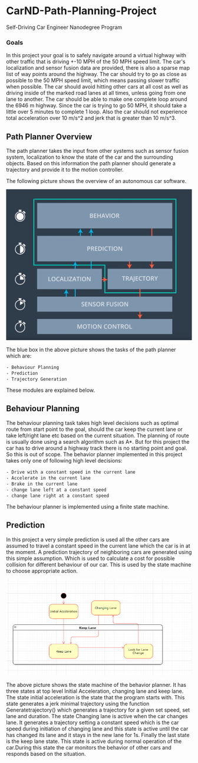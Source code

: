 # CarND-Path-Planning-Project
Self-Driving Car Engineer Nanodegree Program  


### Goals
In this project your goal is to safely navigate around a virtual highway with other traffic that is driving +-10 MPH of the 50 MPH speed limit. The car's localization and sensor fusion data are provided, there is also a sparse map list of way points around the highway. The car should try to go as close as possible to the 50 MPH speed limit, which means passing slower traffic when possible. The car should avoid hitting other cars at all cost as well as driving inside of the marked road lanes at all times, unless going from one lane to another. The car should be able to make one complete loop around the 6946 m highway. Since the car is trying to go 50 MPH, it should take a little over 5 minutes to complete 1 loop. Also the car should not experience total acceleration over 10 m/s^2 and jerk that is greater than 10 m/s^3.

## Path Planner Overview

The path planner takes the input from other systems such as sensor fusion system, localization to know the state of the car and the surrounding objects. Based on this information the path planner should generate a trajectory and provide it to the motion controller.

The following picture shows the overview of an autonomous car software.

![image](Pictures/PathPlanningArchitecture.png)

The blue box in the above picture shows the tasks of the path planner which are:

	- Behaviour Planning
	- Prediction
	- Trajectory Generation

These modules are explained below. 

## Behaviour Planning

The behaviour planning task takes high level decisions such as optimal route from start point to the goal, should the car keep the current lane or take left/right lane etc based on the current situation. The planning of route is usually done using a search algorithm such as A*. But for this project the car has to drive around a highway track there is no starting point and goal. So this is out of scope. 
The behavior planner implemented in this project takes only one of following high level decisions:

	- Drive with a constant speed in the current lane
	- Accelerate in the current lane
	- Brake in the current lane
	- change lane left at a constant speed
	- change lane right at a constant speed 

The behaviour planner is implemented using a finite state machine.


## Prediction

In this project a very simple prediction is used all the other cars are assumed to travel a constant speed in the current lane which the car is in at the moment. A prediction trajectory of neighboring cars are generated using this simple assumption. Which is used to calculate a cost for possible collision for different behaviour of our car. This is used by the state machine to choose appropriate action.  

![image](Pictures/StateMachine.png)

The above picture shows the state machine of the behavior planner. It has three states at top level Initial Acceleration, changing lane and keep lane. The state initial acceleration is the state that the program starts with. This state generates a jerk minimal trajectory using the function Generatetrajectory() which generates a trajectory for a given set speed, set lane and duration.  The state Changing lane is active when the car changes lane. It generates a trajectory setting a constant speed which is the car speed during initiation of changing lane and this state is active until the car has changed its lane and it stays in the new lane for 1s. Finally the last state is the keep lane state. This state is active during normal operation of the car.During this state the car monitors the behavior of other cars and responds based on the situation. 

